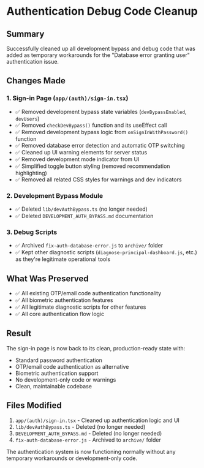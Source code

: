 # Authentication Debug Code Cleanup

## Summary
Successfully cleaned up all development bypass and debug code that was added as temporary workarounds for the "Database error granting user" authentication issue.

## Changes Made

### 1. Sign-in Page (`app/(auth)/sign-in.tsx`)
- ✅ Removed development bypass state variables (`devBypassEnabled`, `devUsers`)
- ✅ Removed `checkDevBypass()` function and its useEffect call
- ✅ Removed development bypass logic from `onSignInWithPassword()` function
- ✅ Removed database error detection and automatic OTP switching
- ✅ Cleaned up UI warning elements for server status
- ✅ Removed development mode indicator from UI
- ✅ Simplified toggle button styling (removed recommendation highlighting)
- ✅ Removed all related CSS styles for warnings and dev indicators

### 2. Development Bypass Module
- ✅ Deleted `lib/devAuthBypass.ts` (no longer needed)
- ✅ Deleted `DEVELOPMENT_AUTH_BYPASS.md` documentation

### 3. Debug Scripts
- ✅ Archived `fix-auth-database-error.js` to `archive/` folder
- ✅ Kept other diagnostic scripts (`diagnose-principal-dashboard.js`, etc.) as they're legitimate operational tools

## What Was Preserved
- ✅ All existing OTP/email code authentication functionality
- ✅ All biometric authentication features
- ✅ All legitimate diagnostic scripts for other features
- ✅ All core authentication flow logic

## Result
The sign-in page is now back to its clean, production-ready state with:
- Standard password authentication
- OTP/email code authentication as alternative
- Biometric authentication support
- No development-only code or warnings
- Clean, maintainable codebase

## Files Modified
1. `app/(auth)/sign-in.tsx` - Cleaned up authentication logic and UI
2. `lib/devAuthBypass.ts` - Deleted (no longer needed)
3. `DEVELOPMENT_AUTH_BYPASS.md` - Deleted (no longer needed)
4. `fix-auth-database-error.js` - Archived to `archive/` folder

The authentication system is now functioning normally without any temporary workarounds or development-only code.